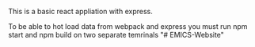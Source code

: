 This is a basic react appliation with express.

To be able to hot load data from webpack and express
you must run npm start and npm build on two separate temrinals
"# EMICS-Website" 
